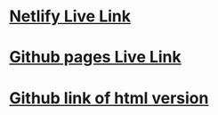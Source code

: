 # [Netlify Live Link](https://fashion-blog-react.netlify.app/)
# [Github pages Live Link](https://dannguyen9219.github.io/w17d02_fashion-blog/)
# [Github link of html version](https://github.com/dannguyen9219/w17d02_fashion-blog)